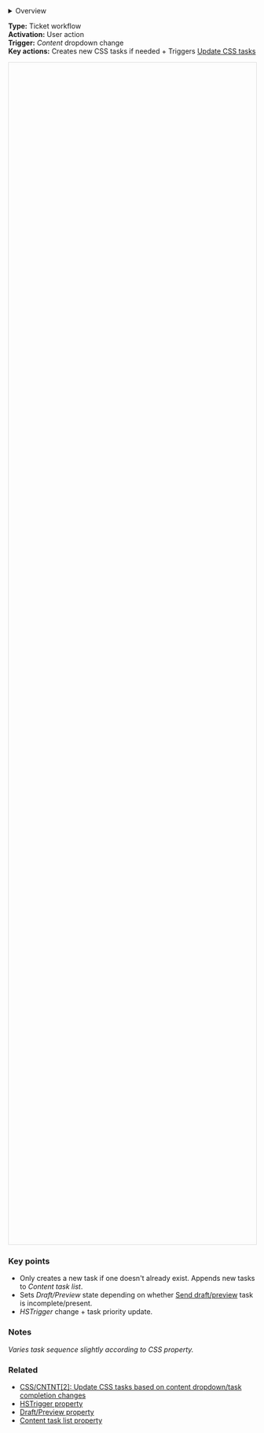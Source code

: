 <details><summary>Overview</summary>
<p>The CSS tasks reflect the state of the <em>Content</em> dropdown (and also <em>Dataset</em>). Different tasks are created as this state changes. However, as <em>Content</em> can move back and forward between states, rather than create a new task whenever the state changes, the content workflows reuse existing (completed) tasks, so that there is at most one of each type of task in the ticket.</p><p>After this workflow has actioned the <em>Content</em> change at a ticket level, it is necessary to trigger a task workflow (<u>Content[2]</u>) on each associated task to activate/deactive it as necessary and, in the case of <u>Chase POC</u>, to change its title and email text. <em>HSTrigger</em> and <em>Priority</em> change are used to achieve this.</p></details>

**Type:** Ticket workflow  
**Activation:** User action  
**Trigger:** *Content* dropdown change   
**Key actions:** Creates new CSS tasks if needed + Triggers <u>Update CSS tasks</u>  
   
<div id="viewer" style="width:100%;height:60vh;border:1px solid #ddd;"></div>
<script src="https://cdn.jsdelivr.net/npm/openseadragon@4.1/build/openseadragon/openseadragon.min.js"></script>
<script>
  document.addEventListener('DOMContentLoaded', function () {
    var basePath = window.location.pathname.replace(/\/workflows\/.*/, '/');
    var imgUrl = basePath + "images/CSS-CNTNT-1-Content-dropdown-change.png";
    OpenSeadragon({ id: "viewer", prefixUrl: "https://cdn.jsdelivr.net/npm/openseadragon@4.1/build/openseadragon/images/", tileSources: { type: "image", url: imgUrl, buildPyramid: false }, showNavigator: true, showZoomControl: true, showHomeControl: true, showFullPageControl: false });
  });
</script>

### Key points  
- Only creates a new task if one doesn't already exist. Appends new tasks to *Content task list*.    
- Sets *Draft/Preview* state depending on whether <u>Send draft/preview</u> task is incomplete/present.  
- *HSTrigger* change + task priority update.

### Notes  
<i>Varies task sequence slightly according to *CSS* property.</i>  

### Related  
- [CSS/CNTNT[2]: Update CSS tasks based on content dropdown/task completion changes](../workflows/CSS-CNTNT-2-Update-CSS-tasks.md)
- [HSTrigger property](../articles/Workflow-internal-properties.md#hstrigger)
- [Draft/Preview property](../articles/Workflow-internal-properties.md#draftpreview)
- [Content task list property](../articles/Workflow-internal-properties.md#content-task-list)